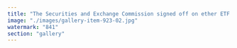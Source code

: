 ```yaml
---
title: "The Securities and Exchange Commission signed off on ether ETF proposals Thursday, bringing their potential launches one step closer.<br /><br />19b-4 proposals submitted by the Cboe, NYSE Arca and Nasdaq exchanges were approved “on an accelerated basis,” according to a website notice posted just after 5 pm ET.<br /><br />https://lnkd.in/evB6Vc65"
image: "./images/gallery-item-923-02.jpg"
watermark: "841"
section: "gallery"
---
```

